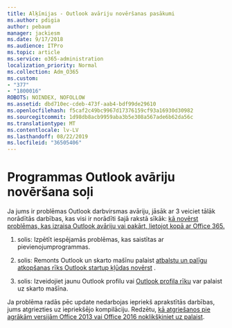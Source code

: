 ```yaml
---
title: Alķīmijas - Outlook avāriju novēršanas pasākumi
ms.author: pdigia
author: pebaum
manager: jackiesm
ms.date: 9/17/2018
ms.audience: ITPro
ms.topic: article
ms.service: o365-administration
localization_priority: Normal
ms.collection: Adm_O365
ms.custom:
- "377"
- "1800016"
ROBOTS: NOINDEX, NOFOLLOW
ms.assetid: dbd710ec-cdeb-473f-aab4-bdf99de29610
ms.openlocfilehash: f5caf2c49bc9967d17376159cf93a16930d30982
ms.sourcegitcommit: 1d98db8acb9959aba3b5e308a567ade6b62da56c
ms.translationtype: MT
ms.contentlocale: lv-LV
ms.lasthandoff: 08/22/2019
ms.locfileid: "36505406"
---
```

# <a name="outlook-crash-troubleshooting-steps"></a>Programmas Outlook avāriju novēršana soļi

Ja jums ir problēmas Outlook darbvirsmas avāriju, jāsāk ar 3 veiciet tālāk norādītās darbības, kas visi ir norādīti šajā rakstā sīkāk: [kā novērst problēmas, kas izraisa Outlook avāriju vai pakārt, lietojot kopā ar Office 365.](https://support.microsoft.com/help/2413813/how-to-troubleshoot-issues-that-cause-outlook-to-crash-or-hang-when-us)
  
1. solis: Izpētīt iespējamās problēmas, kas saistītas ar pievienojumprogrammas.
  
2. solis: Remonts Outlook un skarto mašīnu palaist [atbalstu un palīgu atkopšanas rīks Outlook startup kļūdas novērst](https://aka.ms/SaRA-OutlookWontStart) .
  
3. solis: Izveidojiet jaunu Outlook profilu vai [Outlook profila rīku](https://aka.ms/SaRA-OutlookSetupProfile) var palaist uz skarto mašīna.
  
Ja problēma radās pēc update nedarbojas iepriekš aprakstītās darbības, jums atgriezties uz iepriekšējo kompilāciju. Redzētu, [kā atgriešanos pie agrākām versijām Office 2013 vai Office 2016 noklikšķiniet uz palaist](https://support.microsoft.com/help/2770432).
  
